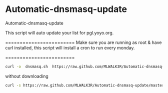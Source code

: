 Automatic-dnsmasq-update
========================

Automatic-dnsmasq-update


This script will auto update your list for pgl.yoyo.org.

========================
Make sure you are running as root & have curl installed, this script will install a cron to run every monday.

========================

```bash
curl -o  dnsmasq.sh  https://raw.github.com/MLWALK3R/Automatic-dnsmasq-update/master/dnsmasq.sh  | chmod +x dnsmasq.sh | ./dnsmasq.sh
```

without downloading
```bash
curl -s https://raw.github.com/MLWALK3R/Automatic-dnsmasq-update/master/dnsmasq.sh  | bash
```
